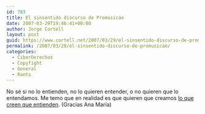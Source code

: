 ```yaml
---
id: 783
title: El sinsentido discurso de Promusicae
date: 2007-03-29T19:46:41+00:00
author: Jorge Cortell
layout: post
guid: https://www.cortell.net/2007/03/29/el-sinsentido-discurso-de-promusicae/
permalink: /2007/03/29/el-sinsentido-discurso-de-promusicae/
categories:
  - CiberDerechos
  - Copyfight
  - General
  - Rants
---
```

No sé si no lo entienden, no lo quieren entender, o no quieren que lo entendamos. Me temo que en realidad es que quieren que creamos <a target="_blank" title="charla de Promusicae" href="https://www.sgaecontratraxtore.com/cms/index.php?page=cronica-de-una-charla-o-de-como-irse-por-los-cerros-de-ubeda">lo que creen que entienden</a>. (Gracias Ana Marí­a)